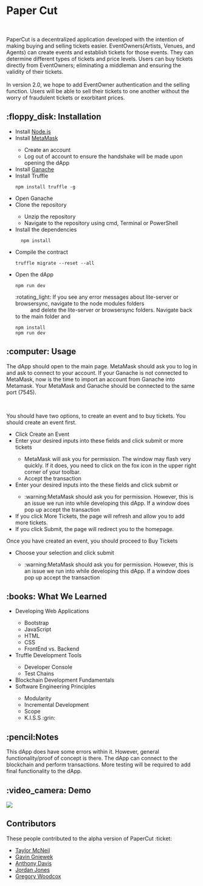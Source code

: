 <h1> Paper Cut </h1>

<br>

PaperCut is a decentralized application developed with the intention of making buying and selling tickets easier. EventOwners(Artists, Venues, and Agents) can create events and establish tickets for those events. They can determine different types of tickets and price levels. Users can buy tickets directly from EventOwners; eliminating a middleman and ensuring the validity of their tickets. <br>
<br>
In version 2.0, we hope to add EventOwner authentication and the selling function. Users will be able to sell their tickets to one another without the worry of fraudulent tickets or exorbitant prices.

<h2> :floppy_disk: Installation </h2>
<ul>
  <li> Install <a href="https://nodejs.org/en/download/"> Node.js </a> </li>
  <li> Install <a href="https://metamask.io/"> MetaMask</a> </li>
  <ul> <li> Create an account </li>
  <li> Log out of account to ensure the handshake will be made upon opening the dApp</ul>
  <li> Install <a href="https://truffleframework.com/ganache"> Ganache </a> </li>
  <li> Install Truffle </li> 
            
    npm install truffle -g
   
   
  <li> Open Ganache </li>
  <li> Clone the repository </li>
  <ul><li> Unzip the repository </li>
  <li> Navigate to the repository using cmd, Terminal or PowerShell </li> </ul>
  <li> Install the dependencies </li>
      
      npm install
      
  <li> Compile the contract </li>
  
   
    truffle migrate --reset --all 
    
  
  
   <li> Open the dApp </li>
  
      
    npm run dev
  
 <p>  :rotating_light: If you see any error messages about lite-server or browsersync, navigate to the node modules folders<br> &nbsp;&nbsp;&nbsp;&nbsp;&nbsp;&nbsp;&nbsp;&nbsp;&nbsp;  and   delete the lite-server or browsersync folders. Navigate back to the main folder and 
    
    npm install
    npm run dev

</p>
  </ul>
 
<h2> :computer: Usage </h2>
<p> The dApp should open to the main page. MetaMask should ask you to log in and ask to connect to your account. If your Ganache is not connected to MetaMask, now is the time to import an account from Ganache into Metamask. Your MetaMask and Ganache should be connected to the same port (7545).  </p>
<br>

<p> You should have two options, to create an event and to buy tickets. You should create an event first. </p>
<ul>
  <li>  Click Create an Event </li>
  <li> Enter your desired inputs into these fields and click submit or more tickets </li>
  <ul><li>MetaMask will ask you for permission.
The window may flash very quickly. If it does, you need to click on the fox icon in the upper right corner of your toolbar. </li>
    <li> Accept the transaction </li> </ul>
  <li> Enter your desired inputs into the these fields and click submit or  </li>
  <ul><li>:warning:MetaMask should ask you for permission. However, this is an issue we run into while developing this dApp. If a window does pop up accept the transaction  </li></ul>
 <li> If you click More Tickets, the page will refresh and allow you to add more tickets. </li>
  <li> If you click Submit, the page will redirect you to the homepage. </li>
 </ul>
 <p> Once you have created an event, you should proceed to Buy Tickets </p>
 <ul><li>Choose your selection and click submit </li>
    <ul><li>:warning:MetaMask should ask you for permission. However, this is an issue we run into while developing this dApp. If a window does pop up accept the transaction</li></ul>
  </ul>


<h2> :books: What We Learned </h2>
<ul>
<li> Developing Web Applications</li>
  <ul> <li> Bootstrap </li>
  <li>JavaScript</li>
  <li>HTML</li>
  <li>CSS</li>
  <li> FrontEnd vs. Backend </li> </ul>
<li> Truffle Development Tools </li>
<ul><li> Developer Console </li>
  <li> Test Chains </li></ul>
  <li>Blockchain Development Fundamentals </li>
  <li>Software Engineering Principles </li>
   <ul><li> Modularity </li>
  <li> Incremental Development </li>
  <li> Scope </li>
  <li> K.I.S.S :grin:</li> </ul>
  </ul>

<h2> :pencil:Notes </h2>
<p> This dApp does have some errors within it. However, general functionality/proof of concept is there. The dApp can connect to the blockchain and perform transactions. More testing will be required to add final functionality to the dApp. </p>

<h2> :video_camera: Demo </h2>

<img src ="ezgif.com-gif-maker.gif"/>

<h2> Contributors </h2>
<p> These people contributed to the alpha version of PaperCut :ticket:
<ul>
  <li><a href="https://github.com/Taylor-McNeil">Taylor McNeil</a> </li>
  <li><a href="https://github.com/alazynoob">Gavin Gniewek<a/></li>
  <li><a href="https://github.com/AnthonyDavis2"> Anthony Davis</a></li> 
  <li><a href="https://github.com/jordan-i-jones"> Jordan Jones</a></li>
  <li><a href="https://github.com/GWoodz">Gregory Woodcox</a></li>
  </ul>
